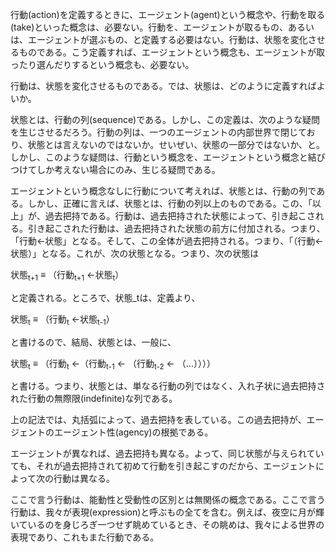 行動(action)を定義するときに、エージェント(agent)という概念や、行動を取る(take)といった概念は、必要ない。行動を、エージェントが取るもの、あるいは、エージェントが選ぶもの、と定義する必要はない。行動は、状態を変化させるものである。こう定義すれば、エージェントという概念も、エージェントが取ったり選んだりするという概念も、必要ない。

行動は、状態を変化させるものである。では、状態は、どのように定義すればよいか。

状態とは、行動の列(sequence)である。しかし、この定義は、次のような疑問を生じさせるだろう。行動の列は、一つのエージェントの内部世界で閉じており、状態とは言えないのではないか。せいぜい、状態の一部分ではないか、と。しかし、このような疑問は、行動という概念を、エージェントという概念と結びつけてしか考えない場合にのみ、生じる疑問である。

エージェントという概念なしに行動について考えれば、状態とは、行動の列である。しかし、正確に言えば、状態とは、行動の列以上のものである。この、「以上」が、過去把持である。行動は、過去把持された状態によって、引き起こされる。引き起こされた行動は、過去把持された状態の前方に付加される。つまり、「行動<-状態」となる。そして、この全体が過去把持される。つまり、「（行動<-状態）」となる。これが、次の状態となる。つまり、次の状態は

状態<sub>t+1</sub> $\equiv$ （行動<sub>t+1</sub> <-状態<sub>t</sub>）

と定義される。ところで、状態_tは、定義より、

状態<sub>t</sub> $\equiv$ （行動<sub>t</sub> <-状態<sub>t-1</sub>）

と書けるので、結局、状態とは、一般に、

状態<sub>t</sub> $\equiv$ （行動<sub>t</sub> <-（行動<sub>t-1</sub> ← （行動<sub>t-2</sub> <- （...））））

と書ける。つまり、状態とは、単なる行動の列ではなく、入れ子状に過去把持された行動の無際限(indefinite)な列である。

上の記法では、丸括弧によって、過去把持を表している。この過去把持が、エージェントのエージェント性(agency)の根拠である。

エージェントが異なれば、過去把持も異なる。よって、同じ状態が与えられていても、それが過去把持されて初めて行動を引き起こすのだから、エージェントによって次の行動は異なる。

ここで言う行動は、能動性と受動性の区別とは無関係の概念である。ここで言う行動は、我々が表現(expression)と呼ぶもの全てを含む。例えば、夜空に月が輝いているのを身じろぎ一つせず眺めているとき、その眺めは、我々による世界の表現であり、これもまた行動である。

